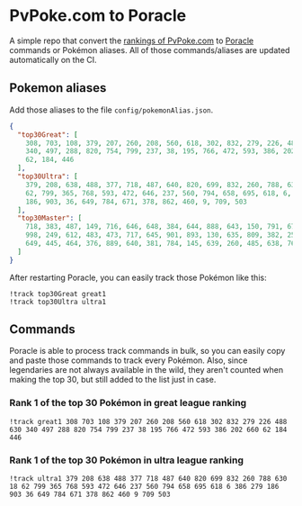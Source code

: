 # PvPoke.com to Poracle
A simple repo that convert the [rankings of PvPoke.com](https://pvpoke.com/rankings/) to [Poracle](https://github.com/KartulUdus/PoracleJS) commands or Pokémon aliases. 
All of those commands/aliases are updated automatically on the CI.

## Pokemon aliases
Add those aliases to the file `config/pokemonAlias.json`. 

<!-- aliases-start -->
```json
{
  "top30Great": [
    308, 703, 108, 379, 207, 260, 208, 560, 618, 302, 832, 279, 226, 488, 630,
    340, 497, 288, 820, 754, 799, 237, 38, 195, 766, 472, 593, 386, 202, 660,
    62, 184, 446
  ],
  "top30Ultra": [
    379, 208, 638, 488, 377, 718, 487, 640, 820, 699, 832, 260, 788, 630, 18,
    62, 799, 365, 768, 593, 472, 646, 237, 560, 794, 658, 695, 618, 6, 386, 279,
    186, 903, 36, 649, 784, 671, 378, 862, 460, 9, 709, 503
  ],
  "top30Master": [
    718, 383, 487, 149, 716, 646, 648, 384, 644, 888, 643, 150, 791, 671, 484,
    998, 249, 612, 483, 473, 717, 645, 901, 893, 130, 635, 809, 382, 250, 794,
    649, 445, 464, 376, 889, 640, 381, 784, 145, 639, 260, 485, 638, 768
  ]
}
```
<!-- aliases-end -->

After restarting Poracle, you can easily track those Pokémon like this:
```shell
!track top30Great great1
!track top30Ultra ultra1
```

## Commands
Poracle is able to process track commands in bulk, so you can easily copy and paste those commands to track every Pokémon. 
Also, since legendaries are not always available in the wild, they aren't counted when making the top 30, but still added to the list just in case.

### Rank 1 of the top 30 Pokémon in great league ranking
<!-- top30great-start -->
```
!track great1 308 703 108 379 207 260 208 560 618 302 832 279 226 488 630 340 497 288 820 754 799 237 38 195 766 472 593 386 202 660 62 184 446
```
<!-- top30great-end -->

### Rank 1 of the top 30 Pokémon in ultra league ranking
<!-- top30ultra-start -->
```
!track ultra1 379 208 638 488 377 718 487 640 820 699 832 260 788 630 18 62 799 365 768 593 472 646 237 560 794 658 695 618 6 386 279 186 903 36 649 784 671 378 862 460 9 709 503
```
<!-- top30ultra-end -->
